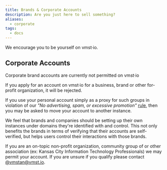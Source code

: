 ```yaml
---
title: Brands & Corporate Accounts
description: Are you just here to sell something?
aliases:
  - corporate
tags:
  - docs
---
```


We encourage you to be yourself on vmst·io.

## Corporate Accounts

Corporate brand accounts are currently not permitted on vmst·io

If you apply for an account on vmst·io for a business, brand or other for-profit organization, it will be rejected.

If you use your personal account simply as a proxy for such groups in violation of our _"No advertising, spam, or excessive promotion"_ [rule](https://vmst.io/about), then you may be asked to move your account to another instance.

We feel that brands and companies should be setting up their own instances under domains they're identified with and control.
This not only benefits the brands in terms of verifying that their accounts are self-verified, but helps users control their interactions with those brands.

If you are an on-topic non-profit organization, community group of or other association (ex: Kansas City Information Technology Professionals) we may permit your account. If you are unsure if you qualify please contact [@vmstan@vmst.io](https://vmst.io/@vmstan).
